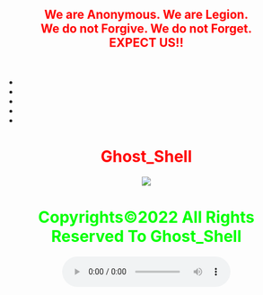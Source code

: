 <html>
    <center>
     <h2 style="color:red">
    We are Anonymous.
    We are Legion.<br>
    We do not Forgive.
    We do not Forget.<br>EXPECT US!!<br></h2> 
        <br>
    <link rel="icon" type="image/x-icon" href="favicon.ico">
    <link rel="stylesheet" href="world.css">
<div class="social-container">
    <ul class="social-icons">
      <li><a href="https://www.facebook.com/"><i class="fa fa-facebook"></i></a></li>
      <li><a href="https://twitter.com/"><i class="fa fa-twitter"></i></a></li>
        <li><a href="#"><i class="fa fa-instagram"></i></a></li>
        <li><a href="https://www.youtube.com/"><i class="fa fa-youtube"></i></a></li>
            <li><a href="https://github.com/"><i class="fa fa-github"></i></a></li>
    </ul>
      <h1 style="color:red">Ghost_Shell</h1><img src="https://i.ibb.co/SmLz9Fr/GHOOST.png"><br>
     <h1 style="color:#00ff00">Copyrights&copy;2022 All Rights Reserved To Ghost_Shell</h1>
<body> 
<script type="module" src="https://unpkg.com/ionicons@5.5.2/dist/ionicons/ionicons.esm.js"></script>
<script nomodule src="https://unpkg.com/ionicons@5.5.2/dist/ionicons/ionicons.js"></script>
   <audio controls loop autoplay height="" width="">
<audio autoplay="true" src="Anonymous Hackers Song-We Are Anonymous.mp3"></audio>
     <script>alert("😎It is our great pleasure to have you on board!.A hearty welcome to you😎")</script>
</body>
